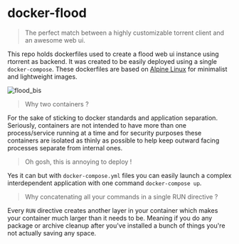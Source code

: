 # docker-flood

> The perfect match between a highly customizable torrent client and an awesome web ui.

This repo holds dockerfiles used to create a flood web ui instance using rtorrent as backend. It was created to be easily deployed using a single `docker-compose`. These dockerfiles are based on [Alpine Linux](https://alpinelinux.org) for minimalist and lightweight images.

![flood_bis](https://user-images.githubusercontent.com/2095991/41016996-1fbd4082-6953-11e8-9a3d-508312265c5d.png)

> Why two containers ?

For the sake of sticking to docker standards and application separation. Seriously, containers are not intended to have more than one process/service running at a time and for security purposes these containers are isolated as thinly as possible to help keep outward facing processes separate from internal ones.

> Oh gosh, this is annoying to deploy !

Yes it can but with `docker-compose.yml` files you can easily launch a complex interdependent application with one command `docker-compose up`.

> Why concatenating all your commands in a single RUN directive ?

Every `RUN` directive creates another layer in your container which makes your container much larger than it needs to be. Meaning if you do any package or archive cleanup after you've installed a bunch of things you're not actually saving any space.

